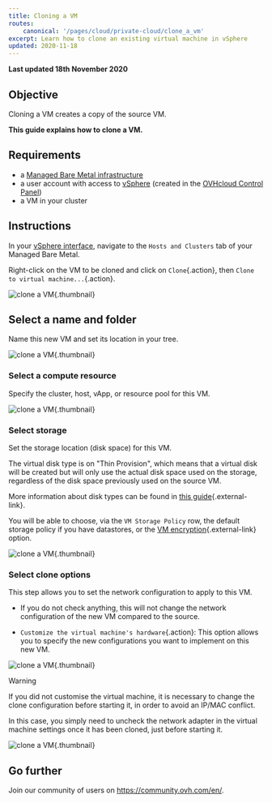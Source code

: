 ```yaml
---
title: Cloning a VM
routes:
    canonical: '/pages/cloud/private-cloud/clone_a_vm'
excerpt: Learn how to clone an existing virtual machine in vSphere
updated: 2020-11-18
---
```


**Last updated 18th November 2020**

## Objective

Cloning a VM creates a copy of the source VM.

**This guide explains how to clone a VM.**

## Requirements

- a [Managed Bare Metal infrastructure](https://www.ovhcloud.com/en/managed-bare-metal/)
- a user account with access to [vSphere](../login-vsphere-interface/) (created in the [OVHcloud Control Panel](https://ca.ovh.com/auth/?action=gotomanager&from=https://www.ovh.com/world/&ovhSubsidiary=we))
- a VM in your cluster

## Instructions

In your [vSphere interface](/pages/cloud/managed-bare-metal/vsphere-interface), navigate to the `Hosts and Clusters` tab of your Managed Bare Metal.

Right-click on the VM to be cloned and click on `Clone`{.action}, then `Clone to virtual machine...`{.action}.

![clone a VM](images/clonevm01.png){.thumbnail}

## Select a name and folder

Name this new VM and set its location in your tree.

![clone a VM](images/clonevm02.png){.thumbnail}

### Select a compute resource

Specify the cluster, host, vApp, or resource pool for this VM.

![clone a VM](images/clonevm03.png){.thumbnail}

### Select storage

Set the storage location (disk space) for this VM. 

The virtual disk type is on "Thin Provision", which means that a virtual disk will be created but will only use the actual disk space used on the storage, regardless of the disk space previously used on the source VM.

More information about disk types can be found in [this guide](/pages/cloud/managed-bare-metal/choosing-disk-type){.external-link}.

You will be able to choose, via the `VM Storage Policy` row, the default storage policy if you have datastores, or the [VM encryption](/pages/cloud/managed-bare-metal/vm_encrypt){.external-link} option.

![clone a VM](images/clonevm04.png){.thumbnail}

### Select clone options

This step allows you to set the network configuration to apply to this VM.

- If you do not check anything, this will not change the network configuration of the new VM compared to the source.

- `Customize the virtual machine's hardware`{.action}: This option allows you to specify the new configurations you want to implement on this new VM.

![clone a VM](images/clonevm05.png){.thumbnail}

> [!warning]
>
> If you did not customise the virtual machine, it is necessary to change the clone configuration before starting it, in order to avoid an IP/MAC conflict. 
>
> In this case, you simply need to uncheck the network adapter in the virtual machine settings once it has been cloned, just before starting it.
>

![clone a VM](images/clonevm06.png){.thumbnail}


## Go further

Join our community of users on <https://community.ovh.com/en/>.
